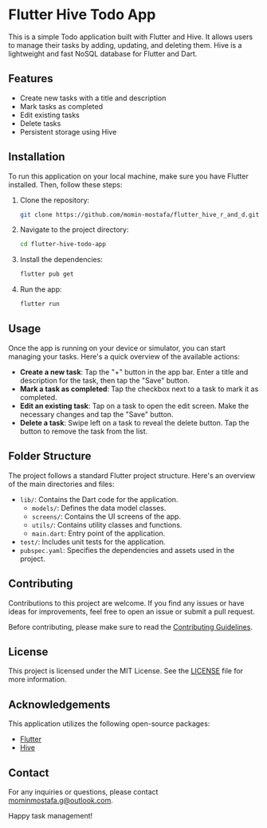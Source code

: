 # Flutter Hive Todo App

This is a simple Todo application built with Flutter and Hive. It allows users to manage their tasks by adding, updating, and deleting them. Hive is a lightweight and fast NoSQL database for Flutter and Dart.

## Features

- Create new tasks with a title and description
- Mark tasks as completed
- Edit existing tasks
- Delete tasks
- Persistent storage using Hive

## Installation

To run this application on your local machine, make sure you have Flutter installed. Then, follow these steps:

1. Clone the repository:

   ```bash
   git clone https://github.com/momin-mostafa/flutter_hive_r_and_d.git
   ```

2. Navigate to the project directory:

   ```bash
   cd flutter-hive-todo-app
   ```

3. Install the dependencies:

   ```bash
   flutter pub get
   ```

4. Run the app:

   ```bash
   flutter run
   ```

## Usage

Once the app is running on your device or simulator, you can start managing your tasks. Here's a quick overview of the available actions:

- **Create a new task**: Tap the "+" button in the app bar. Enter a title and description for the task, then tap the "Save" button.
- **Mark a task as completed**: Tap the checkbox next to a task to mark it as completed.
- **Edit an existing task**: Tap on a task to open the edit screen. Make the necessary changes and tap the "Save" button.
- **Delete a task**: Swipe left on a task to reveal the delete button. Tap the button to remove the task from the list.

## Folder Structure

The project follows a standard Flutter project structure. Here's an overview of the main directories and files:

- `lib/`: Contains the Dart code for the application.
  - `models/`: Defines the data model classes.
  - `screens/`: Contains the UI screens of the app.
  - `utils/`: Contains utility classes and functions.
  - `main.dart`: Entry point of the application.
- `test/`: Includes unit tests for the application.
- `pubspec.yaml`: Specifies the dependencies and assets used in the project.

## Contributing

Contributions to this project are welcome. If you find any issues or have ideas for improvements, feel free to open an issue or submit a pull request.

Before contributing, please make sure to read the [Contributing Guidelines](CONTRIBUTING.md).

## License

This project is licensed under the MIT License. See the [LICENSE](LICENSE) file for more information.

## Acknowledgements

This application utilizes the following open-source packages:

- [Flutter](https://flutter.dev/)
- [Hive](https://docs.hivedb.dev/)
  
## Contact

For any inquiries or questions, please contact mominmostafa.g@outlook.com.

Happy task management!
